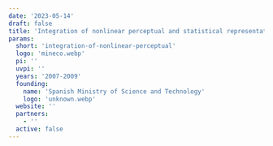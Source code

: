 ```yaml
---
date: '2023-05-14'
draft: false
title: 'Integration of nonlinear perceptual and statistical representations in image restoration and coding'
params:
  short: 'integration-of-nonlinear-perceptual'
  logo: 'mineco.webp'
  pi: ''
  uvpi: ''
  years: '2007-2009'
  founding:
    name: 'Spanish Ministry of Science and Technology'
    logo: 'unknown.webp'
  website: ''
  partners:
    - ''
  active: false
---
```

